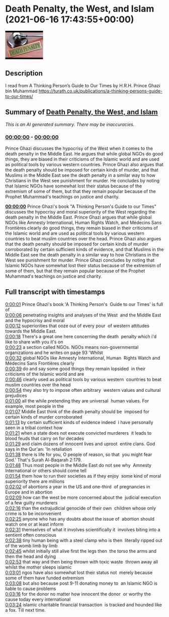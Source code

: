 # Death Penalty, the West, and Islam (2021-06-16 17:43:55+00:00)

![alt Death Penalty, the West, and Islam](6l-ASSaAPS4.jpg "Death Penalty, the West, and Islam")

## Description

I read from A Thinking Person’s Guide to Our Times by H.R.H. Prince Ghazi bin Muhammad https://turath.co.uk/publications/a-thinking-persons-guide-to-our-times/

## Summary of [Death Penalty, the West, and Islam](https://www.youtube.com/watch?v=6l-ASSaAPS4)


*This is an AI generated summary. There may be inaccuracies. [](/)*

### [00:00:00](https://www.youtube.com/watch?v=6l-ASSaAPS4&t=0) - [00:00:00](https://www.youtube.com/watch?v=6l-ASSaAPS4&t=0)

 Prince Ghazi discusses the hypocrisy of the West when it comes to the death penalty in the Middle East. He argues that while global NGOs do good things, they are biased in their criticisms of the Islamic world and are used as political tools by various western countries. Prince Ghazi also argues that the death penalty should be imposed for certain kinds of murder, and that Muslims in the Middle East see the death penalty in a similar way to how Christians in the West see punishment for murder. He concludes by noting that Islamic NGOs have somewhat lost their status because of the extremism of some of them, but that they remain popular because of the Prophet Muhammad's teachings on justice and charity.

**[00:00:00](https://www.youtube.com/watch?v=6l-ASSaAPS4&t=0)** Prince Ghazi's book "A Thinking Person's Guide to our Times" discusses the hypocrisy and moral superiority of the West regarding the death penalty in the Middle East. Prince Ghazi argues that while global NGOs like Amnesty International, Human Rights Watch, and Médecins Sans Frontières clearly do good things, they remain biased in their criticisms of the Islamic world and are used as political tools by various western countries to beat muslim countries over the head. Prince Ghazi also argues that the death penalty should be imposed for certain kinds of murder corroborated by certain sufficient kinds of evidence, and that Muslims in the Middle East see the death penalty in a similar way to how Christians in the West see punishment for murder. Prince Ghazi concludes by noting that Islamic NGOs have somewhat lost their status because of the extremism of some of them, but that they remain popular because of the Prophet Muhammad's teachings on justice and charity.

## Full transcript with timestamps

[0:00:01](https://youtu.be/6l-ASSaAPS4?t=1) Prince Ghazi's book 'A Thinking Person's 
Guide to our Times' is full of    
[0:00:06](https://youtu.be/6l-ASSaAPS4?t=6) penetrating insights and analyses of the West 
and the Middle East and the hypocrisy and moral    
[0:00:12](https://youtu.be/6l-ASSaAPS4?t=12) superiorities that ooze out of every pour 
of western attitudes towards the Middle East.    
[0:00:18](https://youtu.be/6l-ASSaAPS4?t=18) There's a great one here concerning the death 
penalty which i'd like to share with you it's on    
[0:00:23](https://youtu.be/6l-ASSaAPS4?t=23) a section called NGOs. NGOs means non-governmental 
organizations and he writes on page 93 'Whilst    
[0:00:32](https://youtu.be/6l-ASSaAPS4?t=32) global NGOs like Amnesty International, Human 
Rights Watch and Médecins Sans Frontières clearly    
[0:00:39](https://youtu.be/6l-ASSaAPS4?t=39) do and say some good things they remain lopsided 
in their criticisms of the Islamic world and are    
[0:00:46](https://youtu.be/6l-ASSaAPS4?t=46) clearly used as political tools by various western 
countries to beat muslim countries over the head    
[0:00:54](https://youtu.be/6l-ASSaAPS4?t=54) they also try to impose often arbitrary 
western values and cultural prejudices    
[0:01:00](https://youtu.be/6l-ASSaAPS4?t=60) all the while pretending they are universal 
human values. For example, most people in the    
[0:01:07](https://youtu.be/6l-ASSaAPS4?t=67) Middle East think of the death penalty should be 
imposed for certain kinds of murder corroborated    
[0:01:13](https://youtu.be/6l-ASSaAPS4?t=73) by certain sufficient kinds of evidence indeed 
i have personally seen in a tribal context how    
[0:01:21](https://youtu.be/6l-ASSaAPS4?t=81) when a state does not execute convicted murderers 
it leads to blood feuds that carry on for decades    
[0:01:29](https://youtu.be/6l-ASSaAPS4?t=89) and claim dozens of innocent lives and uproot 
entire clans. God says in the Qur'an: 'In retaliation    
[0:01:38](https://youtu.be/6l-ASSaAPS4?t=98) there is life for you, O people of reason, so that 
you might fear God.' That's Surah Al-Baqarah 2:179.    
[0:01:48](https://youtu.be/6l-ASSaAPS4?t=108) Thus most people in the Middle East do not see why 
Amnesty International or others should come tell    
[0:01:54](https://youtu.be/6l-ASSaAPS4?t=114) them how to run their societies as if they enjoy 
some kind of moral superiority there are millions    
[0:02:02](https://youtu.be/6l-ASSaAPS4?t=122) of abortions a year in the US and one-third 
of pregnancies in Europe and in abortion    
[0:02:09](https://youtu.be/6l-ASSaAPS4?t=129) how can the west be more concerned about the 
judicial execution of a few guilty murderers    
[0:02:16](https://youtu.be/6l-ASSaAPS4?t=136) than the extrajudicial genocide of their own 
children whose only crime is to be inconvenient    
[0:02:25](https://youtu.be/6l-ASSaAPS4?t=145) anyone who has any doubts about the issue of 
abortion should watch one or at least inform    
[0:02:31](https://youtu.be/6l-ASSaAPS4?t=151) themselves of what it involves scientifically it 
involves biting into a sentient often conscious    
[0:02:38](https://youtu.be/6l-ASSaAPS4?t=158) tiny human being with a steel clamp who is then 
literally ripped out of the womb limb by limb    
[0:02:45](https://youtu.be/6l-ASSaAPS4?t=165) whilst initially still alive first the legs then 
the torso the arms and then the head and dying    
[0:02:53](https://youtu.be/6l-ASSaAPS4?t=173) that way and then being thrown with toxic waste 
thrown away all whilst the mother sleeps islamic    
[0:03:01](https://youtu.be/6l-ASSaAPS4?t=181) ngos have also somewhat lost their status not 
merely because some of them have funded extremism    
[0:03:08](https://youtu.be/6l-ASSaAPS4?t=188) but also because post 9-11 donating money to 
an Islamic NGO is liable to cause problems    
[0:03:16](https://youtu.be/6l-ASSaAPS4?t=196) for the donor no matter how innocent the donor 
or worthy the cause today every international    
[0:03:24](https://youtu.be/6l-ASSaAPS4?t=204) islamic charitable financial transaction 
is tracked and hounded like a fox. Till next time.  
